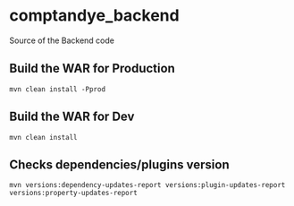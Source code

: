 # comptandye_backend
Source of the Backend code

## Build the WAR for Production
`mvn clean install -Pprod`

## Build the WAR for Dev
`mvn clean install`

## Checks dependencies/plugins version
`mvn versions:dependency-updates-report versions:plugin-updates-report versions:property-updates-report`
